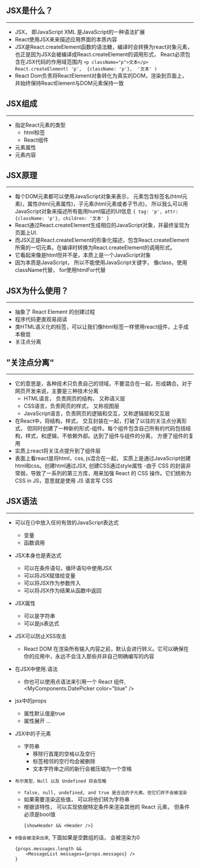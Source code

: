 ## JSX是什么？
---
- JSX， 即JavaScript XML 是JavaScript的一种语法扩展
-  React使用JSX来来描述应用界面的本质内容
- JSX是React.createElement函数的语法糖，编译时会转换为react对象元素，也正是因为JSX会被编译成React.createElement的调用形式， React必须包含在JSX代码的作用域范围内
		```
		<p className="p">文本</p>
		```
		```
		React.createElement(
			'p', 
			{className: 'p'}, 
			'文本'
		)
		```
- React Dom负责将ReactElement对象转化为真实的DOM，渲染到页面上， 并始终保持ReactElement与DOM元素保持一致

## JSX组成
---
- 指定React元素的类型
	- html标签
	- React组件
- 元素属性
- 元素内容

## JSX原理
---
- 每个DOM元素都可以使用JavaScript对象来表示， 元素包含标签名(html元素)，属性(html元素属性)，子元素(html元素或者子节点)， 所以我么可以用JavaScript对象来描述所有能用huml描述的UI信息
		```
		{
			tag: 'p',
			attr: {className: 'p'},
			children: '文本'
		}
		```
- React通过React.createElement生成相应的JavaScript对象，并最终呈现为页面上UI.
- 而JSX正是React.createElement的形象化描述，包含React.createElement所需的一切元素。在编译时转换为React.createElement的调用形式。
- 它看起来像是html但并不是，本质上是一个JavaScript对象
- 因为本质是JavaScript， 所以不能使用JavaScript关键字， 像class，使用className代替， for使用htmlFor代替

## JSX为什么使用？
---
- 抽象了 React Element 的创建过程
- 程序代码更直观易阅读
- 类HTML语义化的标签，可以让我们像html标签一样使用react组件，上手成本极低
- 关注点分离

## ”关注点分离“
---
- 它的意思是，各种技术只负责自己的领域，不要混合在一起，形成耦合。对于网页开发来说，主要是三种技术分离
	- HTML语言， 负责网页的结构， 又称语义层
	- CSS语言，负责网页的样式， 又称视图层
	- JavaScript语言，负责网页的逻辑和交互，又称逻辑层和交互层
- 在React中，将结构，样式， 交互封装在一起，打破了以往的关注点分离形式， 但同时创建了一种新的形式-组件。每个组件包含自己所有的代码包括结构，样式，和逻辑，不依赖外部。达到了组件与组件的分离， 方便了组件的复用
- 实质上react将关注点提升到了组件层
- 表面上看react是将html，css, js混合在一起， 实质上是通过JavaScript创建html和css。创建html通过JSX, 创建CSS通过style属性
	-由于 CSS 的封装非常弱，导致了一系列的第三方库，用来加强 React 的 CSS 操作。它们统称为 CSS in JS，意思就是使用 JS 语言写 CSS
	
## JSX语法
---
- 可以在{}中放入任何有效的JavaScript表达式
	- 变量
	- 函数调用
- JSX本身也是表达式
	- 可以在条件语句，循环语句中使用JSX
	- 可以将JSX赋值给变量
	- 可以将JSX作为参数传入
	- 可以将JSX作为结果从函数中返回
- JSX属性
	- 可以是字符串
	- 可以是js表达式
- JSX可以防止XSS攻击
	- React DOM 在渲染所有输入内容之前，默认会进行转义。它可以确保在你的应用中，永远不会注入那些并非自己明确编写的内容

- 在JSX中使用.语法
	- 你也可以使用点语法来引用一个 React 组件, <MyComponents.DatePicker color="blue" />
- jsx中的props
	- 属性默认值是true
	- 属性展开 ...
- JSX中的子元素
	- 字符串
		- 移除行首尾的空格以及空行
		- 标签相邻的空行均会被删除
		- 文本字符串之间的新行会被压缩为一个空格
- `布尔类型、Null 以及 Undefined 将会忽略`
	- `false, null, undefined, and true 是合法的子元素。但它们并不会被渲染`
	- 如果需要渲染这些值， 可以将他们转为字符串
	- 根据该特性， 可以实现依据特定条件来渲染其他的 React 元素， 但条件必须是bool值
		```
		{showHeader && <Header />}
		```
	
- `0值会被渲染出来`, 下面如果是空数组的话， 会被渲染为0
	```
	{props.messages.length &&
    	<MessageList messages={props.messages} />
  	}
	```
